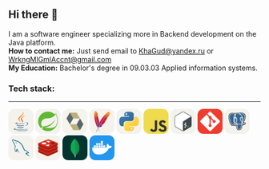 ## Hi there 👋

I am a software engineer specializing more in Backend development on the Java platform.  
**How to contact me:** Just send email to KhaGud@yandex.ru or WrkngMlGmlAccnt@gmail.com  
**My Education:** Bachelor's degree in 09.03.03 Applied information systems.  

### Tech stack: ### 
---
<img src="assets/Java-Light.svg" alt="java" width="50" height="50">  <img src="assets/Spring-Light.svg" alt="spring" width="50" height="50">  <img src="assets/Hibernate-Light.svg" alt="hibernate" width="50" height="50">  <img src="assets/Maven-Light.svg" alt="maven" width="50" height="50">  <img src="assets/Python-Light.svg" alt="python" width="50" height="50">  <img src="assets/JavaScript.svg" alt="JavaScript" width="50" height="50"> <img src="assets/Bash-Light.svg" alt="bash" width="50" height="50"> <img src="assets/Git.svg" alt="git" width="50" height="50">  <img src="assets/PostgreSQL-Light.svg" alt="postgresql" width="50" height="50">  <img src="assets/MySQL-Light.svg" alt="mysql" width="50" height="50">  <img src="assets/Redis-Light.svg" alt="redis" width="50" height="50">  <img src="assets/MongoDB.svg" alt="mongo" width="50" height="50">  <img src="assets/Docker.svg" alt="docker" width="50" height="50">


